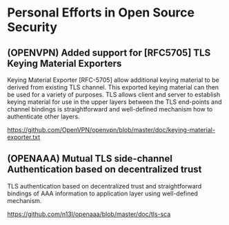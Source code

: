 # Personal Efforts in Open Source Security

## (OPENVPN) Added support for [RFC5705] TLS Keying Material Exporters

Keying Material Exporter [RFC-5705] allow additional keying material to be
derived from existing TLS channel. This exported keying material can then be
used for a variety of purposes. TLS allows client and server to establish
keying material for use in the upper layers between the TLS end-points and
channel bindings is straightforward and well-defined mechanism how to
authenticate other layers.

https://github.com/OpenVPN/openvpn/blob/master/doc/keying-material-exporter.txt

## (OPENAAA) Mutual TLS side-channel Authentication based on decentralized trust
TLS authentication based on decentralized trust and straightforward
bindings of AAA information to application layer using well-defined mechanism.

https://github.com/n13l/openaaa/blob/master/doc/tls-sca


